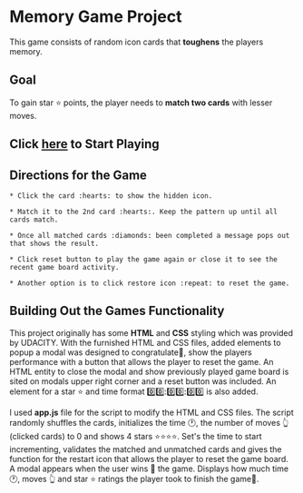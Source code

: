 # **Memory Game Project**

This game consists of random icon cards that **toughens** the players memory.

## Goal

To gain star :star: points, the player needs to **match two cards** with lesser moves. 

## Click [here](https://rrcanlas.github.io/MeMory-gaMe/) to Start Playing

## Directions for the Game 

	* Click the card :hearts: to show the hidden icon.

	* Match it to the 2nd card :hearts:. Keep the pattern up until all cards match.

	* Once all matched cards :diamonds: been completed a message pops out that shows the result.  

	* Click reset button to play the game again or close it to see the recent game board activity.

	* Another option is to click restore icon :repeat: to reset the game.

## Building Out the Games Functionality

This project originally has some **HTML** and **CSS** styling which was provided by UDACITY. With the furnished HTML and CSS files, added elements to popup a modal was designed to congratulate:tada:, show the players performance with a button that allows the player to reset the game. An HTML entity to close the modal and show previously played game board is sited on modals upper right corner and a reset button was included. An element for a star :star: and time format :zero::zero:::zero::zero:::zero::zero: is also added. 

I used **app.js** file for the script to modify the HTML and CSS files. The script randomly shuffles the cards, initializes the time :clock1:, the number of moves :point_up_2:(clicked cards) to 0 and shows 4 stars :star::star::star::star:. Set's the time to start incrementing, validates the matched and unmatched cards and gives the function for the restart icon that allows the player to reset the game board. A modal appears when the user wins :tada: the game. Displays how much time :clock1:, moves :point_up_2: and star :star: ratings the player took to finish the game:slot_machine:.



